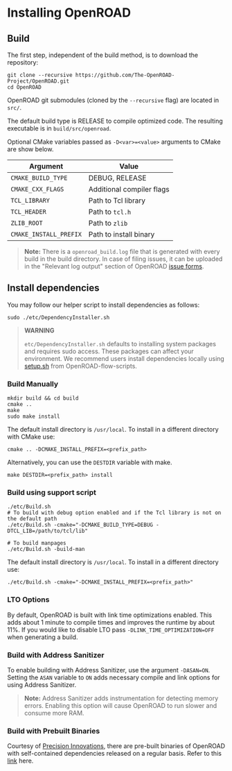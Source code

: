 # Installing OpenROAD

## Build

The first step, independent of the build method, is to download the repository:

``` shell
git clone --recursive https://github.com/The-OpenROAD-Project/OpenROAD.git
cd OpenROAD
```

OpenROAD git submodules (cloned by the `--recursive` flag) are located in `src/`.

The default build type is RELEASE to compile optimized code.
The resulting executable is in `build/src/openroad`.

Optional CMake variables passed as `-D<var>=<value>` arguments to CMake are show below.

| Argument               | Value                     |
|------------------------|---------------------------|
| `CMAKE_BUILD_TYPE`     | DEBUG, RELEASE            |
| `CMAKE_CXX_FLAGS`      | Additional compiler flags |
| `TCL_LIBRARY`          | Path to Tcl library       |
| `TCL_HEADER`           | Path to `tcl.h`           |
| `ZLIB_ROOT`            | Path to `zlib`            |
| `CMAKE_INSTALL_PREFIX` | Path to install binary    |

> **Note:** There is a `openroad_build.log` file that is generated
with every build in the build directory. In case of filing issues,
it can be uploaded in the "Relevant log output" section of OpenROAD
[issue forms](https://github.com/The-OpenROAD-Project/OpenROAD-flow-scripts/issues/new/choose).

## Install dependencies

You may follow our helper script to install dependencies as follows:
``` shell
sudo ./etc/DependencyInstaller.sh
```

> **WARNING**
>
> `etc/DependencyInstaller.sh` defaults to installing system 
> packages and requires sudo access. These packages can affect
> your environment. We recommend users install dependencies
> locally using [setup.sh](https://github.com/The-OpenROAD-Project/OpenROAD-flow-scripts/blob/master/setup.sh)
> from OpenROAD-flow-scripts.

### Build Manually

``` shell
mkdir build && cd build
cmake ..
make
sudo make install 
```

The default install directory is `/usr/local`.
To install in a different directory with CMake use:

``` shell
cmake .. -DCMAKE_INSTALL_PREFIX=<prefix_path>
```

Alternatively, you can use the `DESTDIR` variable with make.

``` shell
make DESTDIR=<prefix_path> install
```

### Build using support script

``` shell
./etc/Build.sh
# To build with debug option enabled and if the Tcl library is not on the default path
./etc/Build.sh -cmake="-DCMAKE_BUILD_TYPE=DEBUG -DTCL_LIB=/path/to/tcl/lib"

# To build manpages
./etc/Build.sh -build-man
```

The default install directory is `/usr/local`.
To install in a different directory use:

``` shell
./etc/Build.sh -cmake="-DCMAKE_INSTALL_PREFIX=<prefix_path>"
```

### LTO Options
By default, OpenROAD is built with link time optimizations enabled.
This adds about 1 minute to compile times and improves the runtime
by about 11%. If you would like to disable LTO pass 
`-DLINK_TIME_OPTIMIZATION=OFF` when generating a build.

### Build with Address Sanitizer
To enable building with Address Sanitizer, use the argument `-DASAN=ON`.
Setting the `ASAN` variable to `ON` adds necessary compile and link options
for using Address Sanitizer.

> **Note:** Address Sanitizer adds instrumentation for detecting memory errors.
>  Enabling this option will cause OpenROAD to run slower and consume more RAM.

### Build with Prebuilt Binaries

Courtesy of [Precision Innovations](https://precisioninno.com/), there are pre-built binaries
of OpenROAD with self-contained dependencies released on a regular basis.
Refer to this [link](https://openroad-flow-scripts.readthedocs.io/en/latest/user/BuildWithPrebuilt.html) here.

